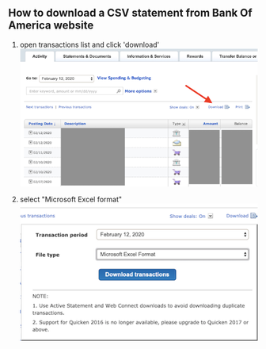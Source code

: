 ## How to download a CSV statement from Bank Of America website

1. open transactions list and click 'download'
![bofa step1](images/bofa_download_step1.png "Bofa download step 1")

2. select "Microsoft Excel format"
![bofa step2](images/bofa_download_step2.png "Bofa download step")
